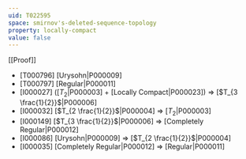```yaml
---
uid: T022595
space: smirnov's-deleted-sequence-topology
property: locally-compact
value: false
---
```

[[Proof]]

* [T000796] [Urysohn|P000009]
* [T000797] [Regular|P000011]
* [I000027] ([$T_2$|P000003] + [Locally Compact|P000023]) => [$T_{3 \frac{1}{2}}$|P000006]
* [I000032] [$T_{2 \frac{1}{2}}$|P000004] => [$T_2$|P000003]
* [I000149] [$T_{3 \frac{1}{2}}$|P000006] => [Completely Regular|P000012]
* [I000086] [Urysohn|P000009] => [$T_{2 \frac{1}{2}}$|P000004]
* [I000035] [Completely Regular|P000012] => [Regular|P000011]


